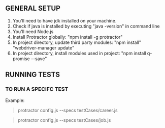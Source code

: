## GENERAL SETUP

1. You'll need to have jdk installed on your machine.
2. Check if java is installed by executing "java -version" in command line
3. You'll need Node.js 
4. Install Protractor globally:
   "npm install -g protractor"
5. In project directory, update third party modules:
   "npm install"
   "webdriver-manager update"
6. In project directory, install modules used in project:
   "npm install q-promise --save"



## RUNNING TESTS
### TO RUN A SPECIFC TEST

Example:

> protractor config.js --specs testCases/career.js

> protractor config.js --specs testCases/job.js
